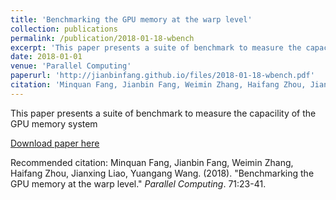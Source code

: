 ```yaml
---
title: 'Benchmarking the GPU memory at the warp level'
collection: publications
permalink: /publication/2018-01-18-wbench
excerpt: 'This paper presents a suite of benchmark to measure the capacility of the GPU memory system.'
date: 2018-01-01
venue: 'Parallel Computing'
paperurl: 'http://jianbinfang.github.io/files/2018-01-18-wbench.pdf'
citation: 'Minquan Fang, Jianbin Fang, Weimin Zhang, Haifang Zhou, Jianxing Liao, Yuangang Wang. (2018). &quot;Benchmarking the GPU memory at the warp level.&quot; <i>Parallel Computing</i>. 71:23-41.'
---
```

This paper presents a suite of benchmark to measure the capacility of the GPU memory system

[Download paper here](http://jianbinfang.github.io/files/2018-01-18-wbench.pdf)

Recommended citation: Minquan Fang, Jianbin Fang, Weimin Zhang, Haifang Zhou, Jianxing Liao, Yuangang Wang. (2018). "Benchmarking the GPU memory at the warp level." <i>Parallel Computing</i>. 71:23-41.

